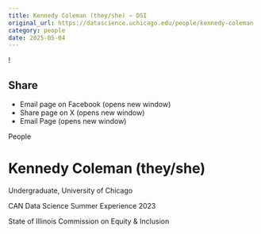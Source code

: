```yaml
---
title: Kennedy Coleman (they/she) – DSI
original_url: https://datascience.uchicago.edu/people/kennedy-coleman
category: people
date: 2025-05-04
---
```


<!-- Table-like structure detected -->

!

## Share

* Email page on Facebook (opens new window)
* Share page on X (opens new window)
* Email Page (opens new window)

<!-- Table-like structure detected -->

People

# Kennedy Coleman (they/she)

Undergraduate, University of Chicago

CAN Data Science Summer Experience 2023

State of Illinois Commission on Equity & Inclusion